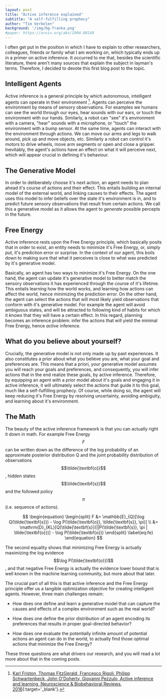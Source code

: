 ```yaml
---
layout: post
title: "Active inference explained"
subtitle: "A self-fulfilling prophecy"
author: "Tim Verbelen"
background: '/img/bg-franka.png'
#paper: https://arxiv.org/abs/1904.08149
---
```



I often get put in the position in which I have to explain to other researchers, colleagues, friends or family what I am working on, which typically ends up in a primer on active inference. It occurred to me that, besides the scientific literature, there aren't many sources that explain the subject in layman's terms. Therefore, I decided to devote this first blog post to the topic.

## Intelligent Agents

Active inference is a general principle by which autonomous, intelligent agents can operate in their environment [^1]. Agents can perceive the environment by means of sensory observations. For examples we humans can see the world through our eyes, hear sounds with our ears, or touch the environment with our hands. Similarly, a robot can "see" it's environment with a camera, "hear" sounds with a microphone, or "touch" the environment with a bump sensor. At the same time, agents can interact with the environment through actions. We can move our arms and legs to walk around, pick up and move objects, etc. Similarly a robot can control it's motors to drive wheels, move arm segments or open and close a gripper. Inevitably, the agent's actions have an effect on what it will perceive next, which will appear crucial in defining it's behaviour.


## The Generative Model

In order to deliberately choose it's next action, an agent needs to plan ahead it's course of actions and their effect. This entails building an internal model of the external world, and linking causes to their effects. The agent uses this model to infer beliefs over the state it's environment is in, and to predict future sensory observations that result from certain actions. We call this a generative model as it allows the agent to *generate* possible percepts in the future.   


## Free Energy

Active inference rests upon the Free Energy principle, which basically posits that in order to exist, an entity needs to minimize it's Free Energy, or, simply put, it's prediction error or surprise. In the context of our agent, this boils down to making sure that what it perceives is close to what was predicted by it's generative model. 

Basically, an agent has two ways to minimize it's Free Energy. On the one hand, the agent can update it's generative model to better match the sensory observations it has experienced through the course of it's lifetime. This entails learning how the world works, and learning how actions can affect the world, hence minimizing the prediction error. On the other hand, the agent can select the actions that will most likely yield observations that conform with it's generative model. For example the agent will avoid ambiguous states, and will be attracted to following kind of habits for which it *knows* that they will have a certain effect. In this regard, planning becomes an inference problem: infer the actions that will yield the minimal Free Energy, hence *active* inference.


## What do you believe about yourself?    

Crucially, the generative model is not only made up by past experiences. It also constitutes a prior about what you believe you are, what your goal and preferences are. This means that a priori, your generative model assumes you will reach your goals and preferences, and consequently, you will infer actions that in the end realize these goals, by active inference. Therefore, by equipping an agent with a prior model about it's goals and engaging it in active inference, it will ultimately select the actions that guide it to this goal, much like a self-fulfilling prophecy. Of course, while doing so, the agent will keep reducing it's Free Energy by resolving uncertainty, avoiding ambiguity, and learning about it's environment.


## The Math

The beauty of the active inference framework is that you can actually right it down in math. For example Free Energy $$F$$ can be written down as the difference of the log probability of an approximate posterior distribution Q and the joint probability distribution of observations $$\tilde{\textbf{o}}$$, hidden states $$\tilde{\textbf{s}}$$ and the followed policy $$\pi$$ (i.e. sequence of actions). 

$$
\begin{equation} 
  \begin{split}
    F &= \mathbb{E}_{Q}[\log Q(\tilde{\textbf{s}}) - \log P(\tilde{\textbf{o}}, \tilde{\textbf{s}}, \pi)] \\
      &= \mathrm{D}_{KL}[Q(\tilde{\textbf{s}})||P(\tilde{\textbf{s}}, \pi | \tilde{\textbf{o}})] - \log P(\tilde{\textbf{o}})
  \end{split}
\label{eq:fe}
\end{equation}
$$

The second equality shows that minimizing Free Energy is actually maximizing the log evidence $$\log P(\tilde{\textbf{o}})$$, and that negative Free Energy is actually the evidence lower bound that is well known in the machine learning community, but more about that later.

The crucial part of all this is that active inference and the Free Energy principle offer us a tangible optimization objective for creating intelligent agents. However, three main challenges remain:

- How does one define and learn a generative model that can capture the causes and effects of a complex environment such as the real world?

- How does one define the prior distribution of an agent encoding its preferences that results in proper goal-directed behavior?

- How does one evaluate the potentially infinite amount of potential actions an agent can do in the world, to actually find those optimal actions that minimize the Free Energy?

These three questions are what drivers our research, and you will read a lot more about that in the coming posts.


[^1]: [Karl Friston, Thomas FitzGerald, Francesco Rigoli, Philipp Schwartenbeck, John O'Doherty, Giovanni Pezzulo, Active inference and learning, Neuroscience & Biobehavioral Reviews, 2016](https://doi.org/10.1016/j.neubiorev.2016.06.022){:target='_blank'}.